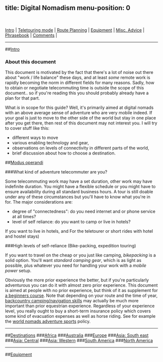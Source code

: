 title: Digital Nomadism
menu-position: 0
---
<br/>
<br/>
<a href="#intro">Intro</a> |
<a href="#mode">Teletouring mode</a> |
<a href="#route-planning">Route Planning</a> |
<a href="#eq">Equipment</a> |
<a href="#misc">Misc. Advice</a> |
<a href="#phrasebook">Phrasebook</a> |
<a href="#comments">Comments</a> |


------------------------------

##<a href="#intro" id="intro">Intro</a>

### About this document

This document is motivated by the fact that there's a lot of noise out there about "work / life balance" these days, and at least *some* remote work is rapidly becoming the norm in different fields for many reasons.  Sadly, how to obtain or negotiate telecommuting time is outside the scope of this document.. so if you're reading this you should probably already have a plan for that part.

What *is* in scope for this guide?  Well, it's primarily aimed at digital nomads with an above average sense of adventure who are very mobile indeed.  If your goal is just to move to the other side of the world but stay in one place after you get there, then rest of this document may not interest you.  I will try to cover stuff like this:

  * different ways to move
  * various enabling technology and gear,
  * observations on levels of connectivity in different parts of the world,
  * brief discussion about how to choose a destination.

##<a href="#mode" id="mode">Modus operandi</a>

###What kind of adventure telecommuter are you?

Some telecommuting work may have a set duration, other work may have indefinite duration.  You might have a flexible schedule or you might have to ensure availability during all standard business hours.  A tour is still doable under any of these circumstances but you'll have to know what you're in for.  The major considerations are:

  * degree of "connectedness": do you need internet and or phone service at all times?
  * level of self reliance: do you want to camp or live in hotels?

If you want to live in hotels,  and For the teletourer or short rides with hotel and hostel stays)

###High levels of self-reliance (Bike-packing, expedition touring)

If you want to travel on the cheap or you just like camping, *bikepacking* is a solid option.  You'll want *standard camping gear*, which is as light as possible, plus whatever you need for handling your work with a *mobile power* setup.

Obviously the more prior experience the better, but if you're particularly adventurous you can do it with almost zero prior experience.  This document is aimed at people with no prior experience, but think of it as supplement for [a beginners course](http://www.stepperiders.mn/solo-cross-country-horse-trekking-in-mongolia/).  Note that depending on your route and the time of year, [backcountry camping/navigation skills](#) may actually be much more important than prior equestrian experience.  Regardless of your experience level, you really ought to buy a short-term insurance policy which covers some kind of evacuation expenses as well as horse riding.  See for example the [world nomads adventure sports](http://www2.worldnomads.com/travel-insurance/adventure-sports-benefits.aspx?p=60272c78d7464f6faac3025a4daa4549&c=USA) policy.

----------------------------------------------


##<a href="#destinations" id="destinations">Destinations</a>
###<a href="#africa" id="africa">Africa</a>
###<a href="#australia" id="australia">Australia</a>
###<a href="#Europe" id="Europe">Europe</a>
###<a href="#seasia" id="seasia">Asia: South east</a>
###<a href="#casia" id="seasia">Asia: Central</a>
###<a href="#wasia" id="seasia">Asia: Western</a>
###<a href="#samerica" id="samerica">South America</a>
###<a href="#samerica" id="samerica">North America</a>

----------------------------------------------

##<a href="#eq" id="eq">Equipment</a>
